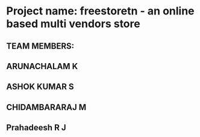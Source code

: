# Project name: freestoretn - an online based multi vendors store
## TEAM MEMBERS:
## ARUNACHALAM K
## ASHOK KUMAR S
## CHIDAMBARARAJ M
## Prahadeesh R J
 
